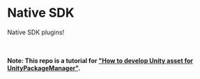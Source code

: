 Native SDK
===

Native SDK plugins!

<br><br>
**Note: This repo is a tutorial for ["How to develop Unity asset for UnityPackageManager"](https://www.patreon.com/posts/25070968).**
